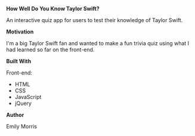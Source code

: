 <b>How Well Do You Know Taylor Swift?</b>

An interactive quiz app for users to test their knowledge of Taylor Swift.

<b>Motivation</b>

I'm a big Taylor Swift fan and wanted to make a fun trivia quiz using what I had learned so far on the front-end.

<b>Built With</b>

Front-end:
<ul>
  <li>HTML</li>
  <li>CSS</li>
  <li>JavaScript</li>
  <li>jQuery</li>
</ul>

<b>Author</b>

Emily Morris
